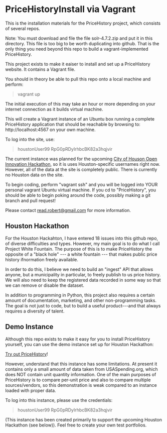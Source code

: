 PriceHistoryInstall via Vagrant
===============================

This is the installation materials for the PriceHistory project, which consists of several repos.

Note: You must download and file the file solr-4.7.2.zip and put it in this directory.  This file is 
too big to be worth duplicating into github.  That is the only thing you need beyond this repo to build a vagrant-implemented PriceHistory.

This project exists to make it eaiser to install and set up a PriceHistory website.  It contains 
a Vagrant file.

You should in theory be able to pull this repo onto a local machine and perform:
> vagrant up

The initial execution of this may take an hour or more depending on your internet connection as it builds virtual machine.

This will create a Vagrant instance of an Ubuntu box running a complete PriceHistory application that should be reachable by browsing to: 
http://localhost:4567 on your own machine.

To log into the site, use:
> houstonUser99
> RpG0pRDyIrhbcBK82a3hqjvir

The current instance was planned for the upcoming [City of Houson Open Innovation Hackathon](http://www.houstonhackathon.com), so it is uses Houston-specific usernames right now.  However, all of the data at the site is completely public.  There is currently no Houston data on the site.

To begin coding, perform "vagrant ssh" and you will be logged into YOUR personal vagrant Ubuntu virtual machine.  If you cd to "PriceHistory", you should be able to begin poking around the code, possibly making a git branch and pull request!

Please contact <read.robert@gmail.com> for more information.

Houston Hackathon
-----------------

For the Houston Hackahton, I have entered 18 issues into this github repo, of diverse difficulties and types.  However, my main goal is to do what I call Project White Fountain.  The purpose of this is to make PriceHistory the opposite of a "black hole" --- a white fountain --- that makes public price history ifnormation freely available.

In order to do this, I believe we need to build an "ingest" API that allows anyone, but a municipality in particular, to freely publish to us price history.  We will also need to keep the registered data recorded in some way so that we can remove or disable the dataset.

In addition to programming in Python, this project also requires a certain amount of documentation, marketing, and other non-programming tasks.  The goal is not just to code, but to build a useful product---and that always requires a diversity of talent.


Demo Instance
-------------

Although this repo exists to make it easy for you to install PriceHistory yourself, you can use the demo
instance set up for Houston Hackathon:

[Try out PriceHistory](http://54.186.102.33/gui/)! 

However, understand that this instance has some limitations.  At present it contains only a small amount of data taken from USASpending.org, which
does NOT contain unit quantity information.  One of the main purposes of PriceHistory is to compare per-unit price and also to compare multiple 
sources/vendors, so this demonstration is weak compared to an instance loaded with proper data.

To log into this instance, please use the credentials:

> houstonUser99
> RpG0pRDyIrhbcBK82a3hqjvir

(This instance has been created primarily to support the upcoming Houston Hackathon (see below)). Feel free to create your own test portfolios.
